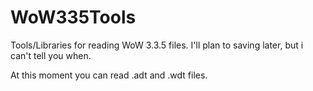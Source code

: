 # WoW335Tools
Tools/Libraries for reading WoW 3.3.5 files.
I'll plan to saving later, but i can't tell you when.

At this moment you can read .adt and .wdt files.

